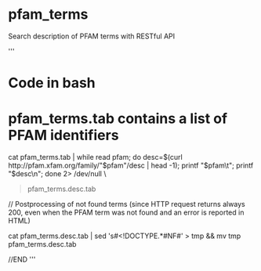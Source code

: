 # pfam_terms
Search description of PFAM terms with RESTful API

'''
# Code in bash
# pfam_terms.tab contains a list of PFAM identifiers

cat pfam_terms.tab | while read  pfam; do
desc=$(curl http://pfam.xfam.org/family/"$pfam"/desc | head -1);
printf "$pfam\t";
printf "$desc\n";
done 2> /dev/null \
> pfam_terms.desc.tab

// Postprocessing of not found terms (since HTTP request returns always 200, even when the PFAM term was not found and an error is reported in HTML)

cat pfam_terms.desc.tab | sed 's#<\!DOCTYPE.*#NF#' > tmp && mv tmp pfam_terms.desc.tab

//END
'''
